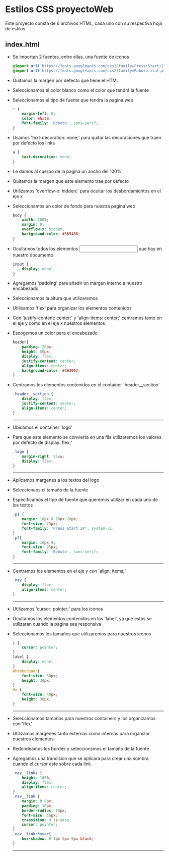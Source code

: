 # Estilos CSS proyectoWeb

Este proyecto consta de 6 archivos HTML, cada uno con su respectiva hoja de estilos.

## index.html 

- Se importan 2 fuentes, entre ellas, una fuente de iconos

    ```css
    @import url('https://fonts.googleapis.com/css2?family=Press+Start+2P&display=swap');
    @import url('https://fonts.googleapis.com/css2?family=Roboto:ital,wght@0,300;1,100&display=swap');
    ```

- Quitamos la margen por defecto que tiene el HTML 
- Seleccionamos el color blanco como el color que tendrá la fuente
- Seleccionamos el tipo de fuente que tendra la pagina web

    ```css
    * {
        margin-left: 0;
        color: white;
        font-family: 'Roboto', sans-serif;
    }
    ```

- Usamos 'text-decoration: none;' para quitar las decoraciones que traen por defecto los links

    ```css
    a {
        text-decoration: none;
    }
    ```

- Le damos al cuerpo de la pagina un ancho del 100%

- Quitamos la margen que este elemento trae por defecto

- Utilizamos 'overflow-x: hidden;' para ocultar los desbordamientos en el eje x

- Seleccionamos un color de fondo para nuestra pagina web

    ```css
    body {
        width: 100%;
        margin: 0;
        overflow-x: hidden;
        background-color: #365486;
    }
    ```
    
- Ocultamos todos los elementos <input> que hay en nuestro documento

    ```css
    input {
        display: none;
    }
    ```

- Agregamos 'padding' para añadir un margen interno a nuestro encabezado

- Seleccionamos la altura que utilizaremos

- Utilixamos 'flex' para organizar los elementos contenidos

- Con 'justify-content: center;' y 'align-items: center;' centramos tanto en el eje y como en el eje x nuestros elementos

- Escogemos un color para el encabezado
  
    ```css
    header{
        padding: 20px;
        height: 50px;
        display: flex;
        justify-content: center;
        align-items: center;
        background-color: #363062;
    }
    ```
    
- Centramos los elementos contenidos en el container ´header__section´

    ```css
    .header__section {
        display: flex;
        justify-content: center;
        align-items: center;
    }
    ```

    ------


- Ubicamos el container 'logo'

- Para que este elemento se convierta en una fila utilizaremos los valores por defecto de display: flex;'

    ```css
    .logo {
        margin-right: 25vw;
        display: flex;
    }
    ```

    ------

- Aplicamos margenes a los textos del logo
- Seleccionaos el tamaño de la fuente
- Especificamos el tipo de fuente que queremos utilizar en cada uno de los textos

    ```css
    .p1 {
        margin: 10px 0 10px 20px;
        font-size: 25px;
        font-family: 'Press Start 2P', system-ui;
    }
    .p2{
        margin: 10px 0;
        font-size: 25px;
        font-family: 'Roboto', sans-serif;
    }
    ```

    ------
- Centramos los elementos en el eje y con 'align: items;'

    ```css
    .nav {
        display: flex;
        align-items: center;
    }
    ```

    ------
- Utilizamos 'cursor: pointer;' para los iconos
- Ocultamos los elementos contenidos en los 'label', ya que estos se utilizaran cuando la pagina sea responsiva
- Seleccionamos los tamaños que utilizaremos para nuestros iconos

    ```css
    i {
        cursor: pointer;
    }
    label {
        display: none;
    }
    #hamburguer{
        font-size: 30px;
        height: 30px;
    }
    #x {
        font-size: 40px;
        height: 30px;
    }
    ```

    ------
- Seleccionamos tamaños para nuestros containers y los organizamos con 'flex'
- Utilizamos margenes tanto externas como internas para organizar nuestros elementos
- Redondeamos los bordes y seleccionsmos el tamaño de la fuente
- Agregamos una trancision que se aplicara para crear una sombra cuando el cursor este sobre cada link 

    ```css
    .nav__links {
        height: 100%;
        display: flex;
        align-items: center;
    }
    .nav__link {
        margin: 0 8px;
        padding: 10px;
        border-radius: 10px;
        font-size: 16px;
        transition: 0.1s ease;
        cursor: pointer;
    }
    .nav__link:hover{
        box-shadow: 0 1px 8px 0px black;
    }
    ```

    ------